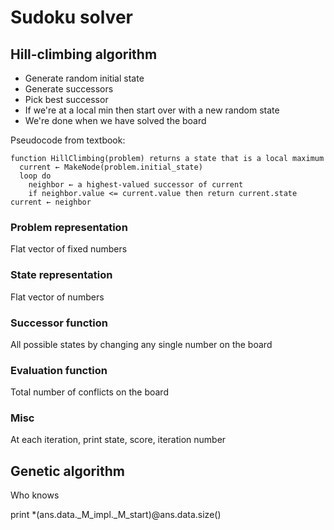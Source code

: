 # Sudoku solver

## Hill-climbing algorithm
- Generate random initial state
- Generate successors
- Pick best successor
- If we're at a local min then start over with a new random state
- We're done when we have solved the board

Pseudocode from textbook:
```
function HillClimbing(problem) returns a state that is a local maximum
  current ← MakeNode(problem.initial_state)
  loop do
    neighbor ← a highest-valued successor of current
    if neighbor.value <= current.value then return current.state
current ← neighbor
```

### Problem representation
Flat vector of fixed numbers

### State representation
Flat vector of numbers

### Successor function
All possible states by changing any single number on the board

### Evaluation function
Total number of conflicts on the board

### Misc
At each iteration, print state, score, iteration number

## Genetic algorithm
Who knows

print *(ans.data._M_impl._M_start)@ans.data.size()

